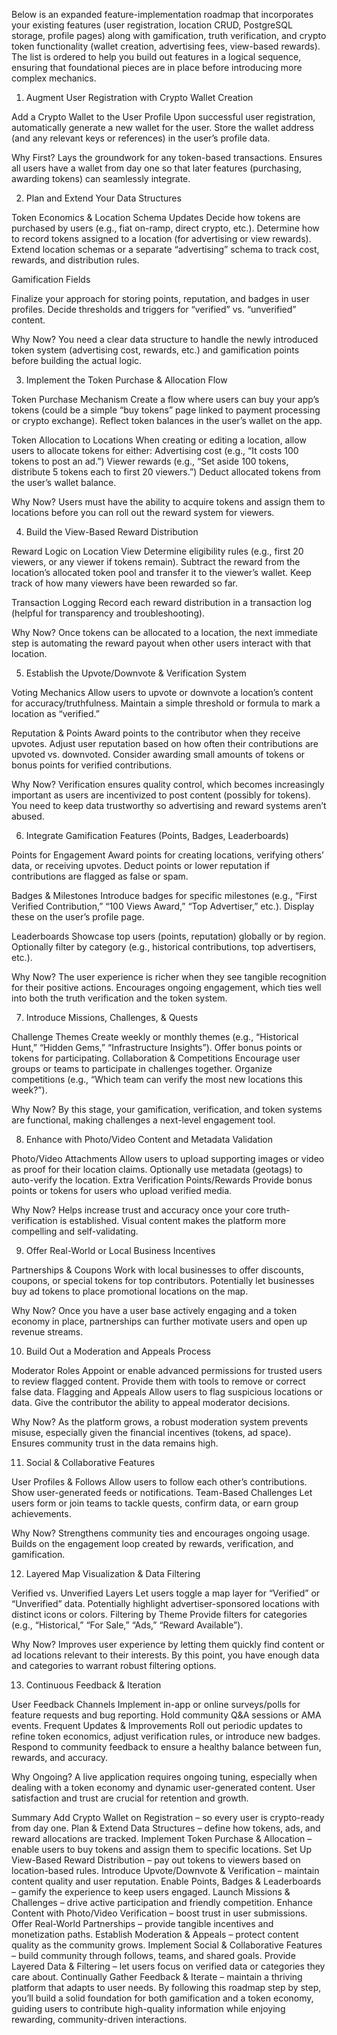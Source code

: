 Below is an expanded feature-implementation roadmap that incorporates your existing features (user registration, location CRUD, PostgreSQL storage, profile pages) along with gamification, truth verification, and crypto token functionality (wallet creation, advertising fees, view-based rewards). The list is ordered to help you build out features in a logical sequence, ensuring that foundational pieces are in place before introducing more complex mechanics.

1. Augment User Registration with Crypto Wallet Creation

Add a Crypto Wallet to the User Profile
Upon successful user registration, automatically generate a new wallet for the user.
Store the wallet address (and any relevant keys or references) in the user’s profile data.

Why First?
Lays the groundwork for any token-based transactions.
Ensures all users have a wallet from day one so that later features (purchasing, awarding tokens) can seamlessly integrate.

2. Plan and Extend Your Data Structures

Token Economics & Location Schema Updates
Decide how tokens are purchased by users (e.g., fiat on-ramp, direct crypto, etc.).
Determine how to record tokens assigned to a location (for advertising or view rewards).
Extend location schemas or a separate “advertising” schema to track cost, rewards, and distribution rules.

Gamification Fields

Finalize your approach for storing points, reputation, and badges in user profiles.
Decide thresholds and triggers for “verified” vs. “unverified” content.

Why Now?
You need a clear data structure to handle the newly introduced token system (advertising cost, rewards, etc.) and gamification points before building the actual logic.

3. Implement the Token Purchase & Allocation Flow

Token Purchase Mechanism
Create a flow where users can buy your app’s tokens (could be a simple “buy tokens” page linked to payment processing or crypto exchange).
Reflect token balances in the user’s wallet on the app.

Token Allocation to Locations
When creating or editing a location, allow users to allocate tokens for either:
Advertising cost (e.g., “It costs 100 tokens to post an ad.”)
Viewer rewards (e.g., “Set aside 100 tokens, distribute 5 tokens each to first 20 viewers.”)
Deduct allocated tokens from the user’s wallet balance.

Why Now?
Users must have the ability to acquire tokens and assign them to locations before you can roll out the reward system for viewers.

4. Build the View-Based Reward Distribution

Reward Logic on Location View
Determine eligibility rules (e.g., first 20 viewers, or any viewer if tokens remain).
Subtract the reward from the location’s allocated token pool and transfer it to the viewer’s wallet.
Keep track of how many viewers have been rewarded so far.

Transaction Logging
Record each reward distribution in a transaction log (helpful for transparency and troubleshooting).

Why Now?
Once tokens can be allocated to a location, the next immediate step is automating the reward payout when other users interact with that location.

5. Establish the Upvote/Downvote & Verification System

Voting Mechanics
Allow users to upvote or downvote a location’s content for accuracy/truthfulness.
Maintain a simple threshold or formula to mark a location as “verified.”

Reputation & Points
Award points to the contributor when they receive upvotes.
Adjust user reputation based on how often their contributions are upvoted vs. downvoted.
Consider awarding small amounts of tokens or bonus points for verified contributions.

Why Now?
Verification ensures quality control, which becomes increasingly important as users are incentivized to post content (possibly for tokens).
You need to keep data trustworthy so advertising and reward systems aren’t abused.

6. Integrate Gamification Features (Points, Badges, Leaderboards)

Points for Engagement
Award points for creating locations, verifying others’ data, or receiving upvotes.
Deduct points or lower reputation if contributions are flagged as false or spam.

Badges & Milestones
Introduce badges for specific milestones (e.g., “First Verified Contribution,” “100 Views Award,” “Top Advertiser,” etc.).
Display these on the user’s profile page.

Leaderboards
Showcase top users (points, reputation) globally or by region.
Optionally filter by category (e.g., historical contributions, top advertisers, etc.).

Why Now?
The user experience is richer when they see tangible recognition for their positive actions.
Encourages ongoing engagement, which ties well into both the truth verification and the token system.

7. Introduce Missions, Challenges, & Quests

Challenge Themes
Create weekly or monthly themes (e.g., “Historical Hunt,” “Hidden Gems,” “Infrastructure Insights”).
Offer bonus points or tokens for participating.
Collaboration & Competitions
Encourage user groups or teams to participate in challenges together.
Organize competitions (e.g., “Which team can verify the most new locations this week?”).

Why Now?
By this stage, your gamification, verification, and token systems are functional, making challenges a next-level engagement tool.

8. Enhance with Photo/Video Content and Metadata Validation

Photo/Video Attachments
Allow users to upload supporting images or video as proof for their location claims.
Optionally use metadata (geotags) to auto-verify the location.
Extra Verification Points/Rewards
Provide bonus points or tokens for users who upload verified media.

Why Now?
Helps increase trust and accuracy once your core truth-verification is established.
Visual content makes the platform more compelling and self-validating.

9. Offer Real-World or Local Business Incentives

Partnerships & Coupons
Work with local businesses to offer discounts, coupons, or special tokens for top contributors.
Potentially let businesses buy ad tokens to place promotional locations on the map.

Why Now?
Once you have a user base actively engaging and a token economy in place, partnerships can further motivate users and open up revenue streams.

10. Build Out a Moderation and Appeals Process

Moderator Roles
Appoint or enable advanced permissions for trusted users to review flagged content.
Provide them with tools to remove or correct false data.
Flagging and Appeals
Allow users to flag suspicious locations or data.
Give the contributor the ability to appeal moderator decisions.

Why Now?
As the platform grows, a robust moderation system prevents misuse, especially given the financial incentives (tokens, ad space).
Ensures community trust in the data remains high.

11. Social & Collaborative Features

User Profiles & Follows
Allow users to follow each other’s contributions.
Show user-generated feeds or notifications.
Team-Based Challenges
Let users form or join teams to tackle quests, confirm data, or earn group achievements.

Why Now?
Strengthens community ties and encourages ongoing usage.
Builds on the engagement loop created by rewards, verification, and gamification.

12. Layered Map Visualization & Data Filtering

Verified vs. Unverified Layers
Let users toggle a map layer for “Verified” or “Unverified” data.
Potentially highlight advertiser-sponsored locations with distinct icons or colors.
Filtering by Theme
Provide filters for categories (e.g., “Historical,” “For Sale,” “Ads,” “Reward Available”).

Why Now?
Improves user experience by letting them quickly find content or ad locations relevant to their interests.
By this point, you have enough data and categories to warrant robust filtering options.

13. Continuous Feedback & Iteration

User Feedback Channels
Implement in-app or online surveys/polls for feature requests and bug reporting.
Hold community Q&A sessions or AMA events.
Frequent Updates & Improvements
Roll out periodic updates to refine token economics, adjust verification rules, or introduce new badges.
Respond to community feedback to ensure a healthy balance between fun, rewards, and accuracy.

Why Ongoing?
A live application requires ongoing tuning, especially when dealing with a token economy and dynamic user-generated content.
User satisfaction and trust are crucial for retention and growth.

Summary
Add Crypto Wallet on Registration – so every user is crypto-ready from day one.
Plan & Extend Data Structures – define how tokens, ads, and reward allocations are tracked.
Implement Token Purchase & Allocation – enable users to buy tokens and assign them to specific locations.
Set Up View-Based Reward Distribution – pay out tokens to viewers based on location-based rules.
Introduce Upvote/Downvote & Verification – maintain content quality and user reputation.
Enable Points, Badges & Leaderboards – gamify the experience to keep users engaged.
Launch Missions & Challenges – drive active participation and friendly competition.
Enhance Content with Photo/Video Verification – boost trust in user submissions.
Offer Real-World Partnerships – provide tangible incentives and monetization paths.
Establish Moderation & Appeals – protect content quality as the community grows.
Implement Social & Collaborative Features – build community through follows, teams, and shared goals.
Provide Layered Data & Filtering – let users focus on verified data or categories they care about.
Continually Gather Feedback & Iterate – maintain a thriving platform that adapts to user needs.
By following this roadmap step by step, you’ll build a solid foundation for both gamification and a token economy, guiding users to contribute high-quality information while enjoying rewarding, community-driven interactions.